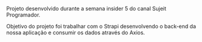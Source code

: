 Projeto desenvolvido durante a semana insider 5 do canal Sujeit Programador.

Objetivo do projeto foi trabalhar com o Strapi desenvolvendo o back-end da nossa aplicação e consumir os dados através do Axios.
